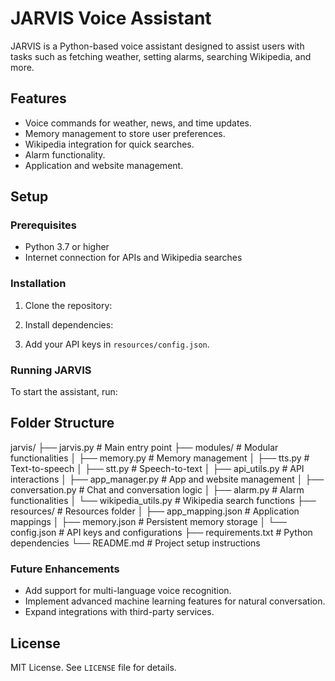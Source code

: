 # JARVIS Voice Assistant

JARVIS is a Python-based voice assistant designed to assist users with tasks such as fetching weather, setting alarms, searching Wikipedia, and more.

## Features
- Voice commands for weather, news, and time updates.
- Memory management to store user preferences.
- Wikipedia integration for quick searches.
- Alarm functionality.
- Application and website management.

## Setup

### Prerequisites
- Python 3.7 or higher
- Internet connection for APIs and Wikipedia searches

### Installation
1. Clone the repository:
2. Install dependencies:

3. Add your API keys in `resources/config.json`.

### Running JARVIS
To start the assistant, run:


## Folder Structure
jarvis/ ├── jarvis.py # Main entry point ├── modules/ # Modular functionalities │ ├── memory.py # Memory management │ ├── tts.py # Text-to-speech │ ├── stt.py # Speech-to-text │ ├── api_utils.py # API interactions │ ├── app_manager.py # App and website management │ ├── conversation.py # Chat and conversation logic │ ├── alarm.py # Alarm functionalities │ └── wikipedia_utils.py # Wikipedia search functions ├── resources/ # Resources folder │ ├── app_mapping.json # Application mappings │ ├── memory.json # Persistent memory storage │ └── config.json # API keys and configurations ├── requirements.txt # Python dependencies └── README.md # Project setup instructions


### Future Enhancements
- Add support for multi-language voice recognition.
- Implement advanced machine learning features for natural conversation.
- Expand integrations with third-party services.

## License
MIT License. See `LICENSE` file for details.
